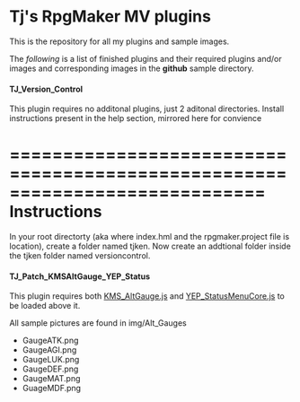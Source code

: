 # Tj's RpgMaker MV plugins

This is the repository for all my plugins and sample images.

The _following_ is a list of finished plugins and their required plugins and/or images and corresponding images in the **github** sample directory.

#### TJ_Version_Control
This plugin requires no additonal plugins, just 2 aditonal directories.
Install instructions present in the help section, mirrored here for convience

 ============================================================================
 Instructions
 ============================================================================
 In your root directorty (aka where index.hml and the rpgmaker.project file is
 location), create a folder named tjken. Now create an addtional folder inside
 the tjken folder named versioncontrol. 

#### TJ_Patch_KMSAltGauge_YEP_Status
This plugin requires both [KMS_AltGauge.js](http://ytomy.sakura.ne.jp/tkool/rpgtech/tech_mv/base_function/alt_gauge.html) and [YEP_StatusMenuCore.js](http://yanfly.moe/2015/12/04/yep-37-status-menu-core/) to be loaded above it.

All sample pictures are found in img/Alt_Gauges
- GaugeATK.png
- GaugeAGI.png
- GaugeLUK.png
- GaugeDEF.png
- GaugeMAT.png
- GuageMDF.png
